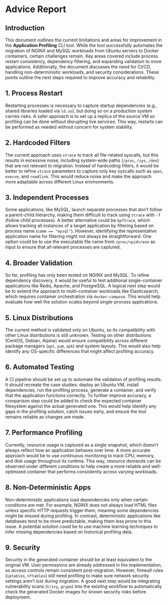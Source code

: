 # Advice Report

## Introduction

This document outlines the current limitations and areas for improvement in the **Application Profiling** CLI tool. While the tool successfully automates the migration of NGINX and MySQL workloads from Ubuntu servers to Docker containers, certain challenges remain. Key areas covered include process restart consistency, dependency filtering, and expanding validation to more applications. Additionally, the document discusses the need for CI/CD, handling non-deterministic workloads, and security considerations. These points outline the next steps required to improve accuracy and reliability.

## 1. Process Restart

Restarting processes is necessary to capture startup dependencies (e.g., shared libraries loaded via `ld.so`), but doing so on a production system carries risks. A safer approach is to set up a replica of the source VM so profiling can be done without disrupting live services. This way, restarts can be performed as needed without concern for system stability.

## 2. Hardcoded Filters

The current approach uses `strace` to track all file-related syscalls, but this results in excessive noise, including system-wide paths (`/proc`, `/sys`, `/dev`) that are not relevant to migration. Instead of hardcoding filters, it would be better to refine `strace` parameters to capture only key syscalls such as `open`, `execve`, and `readlink`. This would reduce noise and make the approach more adaptable across different Linux environments.

## 3. Independent Processes

Some applications, like MySQL, launch separate processes that don’t follow a parent-child hierarchy, making them difficult to track using `strace` with `-f` (follow child processes). A better alternative could be `bpftrace`, which allows tracking all instances of a target application by filtering based on process name (`comm == "mysql"`). However, identifying the representative application name for filtering might not always be straightforward. One option could be to use the executable file name from `/proc/<pid>/exe` as input to ensure that all relevant processes are captured.

## 4. Broader Validation

So far, profiling has only been tested on NGINX and MySQL. To refine dependency discovery, it would be useful to test additional single-container applications like Redis, Apache, and PostgreSQL. A logical next step would be to extend the approach to multi-container workloads like Elasticsearch, which requires container orchestration via `docker-compose`. This would help evaluate how well the solution scales beyond single-process applications.

## 5. Linux Distributions

The current method is validated only on Ubuntu, so its compatibility with other Linux distributions is still unknown. Testing on other distributions (CentOS, Debian, Alpine) would ensure compatibility across different package managers (`apt`, `yum`, `apk`) and system layouts. This would also help identify any OS-specific differences that might affect profiling accuracy.

## 6. Automated Testing

A CI pipeline should be set up to automate the validation of profiling results. It should recreate the case studies: deploy an Ubuntu VM, install dependencies, run the profiling process, generate a container, and verify that the application functions correctly. To further improve accuracy, a comparison step could be added to check the expected container filesystem against the actual generated one. This would help identify any gaps in the profiling solution, catch issues early, and ensure the tool remains reliable as changes are made.

## 7. Performance Profiling

Currently, resource usage is captured as a single snapshot, which doesn’t always reflect how an application behaves over time. A more accurate approach would be to use continuous monitoring to track CPU, memory, and disk usage throughout its runtime. This way, resource demands can be observed under different conditions to help create a more reliable and well-optimized container that performs consistently across varying workloads.

## 8. Non-Deterministic Apps

Non-deterministic applications load dependencies only when certain conditions are met. For example, NGINX does not always load HTML files unless specific HTTP requests trigger them, meaning some dependencies might be missed during profiling. In contrast, deterministic applications like databases tend to be more predictable, making them less prone to this issue. A potential solution could be to use machine learning techniques to infer missing dependencies based on historical profiling data.

## 9. Security

Security in the generated container should be at least equivalent to the original VM. User permissions are already addressed in the implementation, so access controls remain consistent post-migration. However, firewall rules (`iptables`, `nftables`) still need profiling to make sure network security settings aren’t lost during migration. A good next step would be integrating vulnerability scans (`trivy`, `grype`) into the existing workflow to automatically check the generated Docker images for known security risks before deployment.
